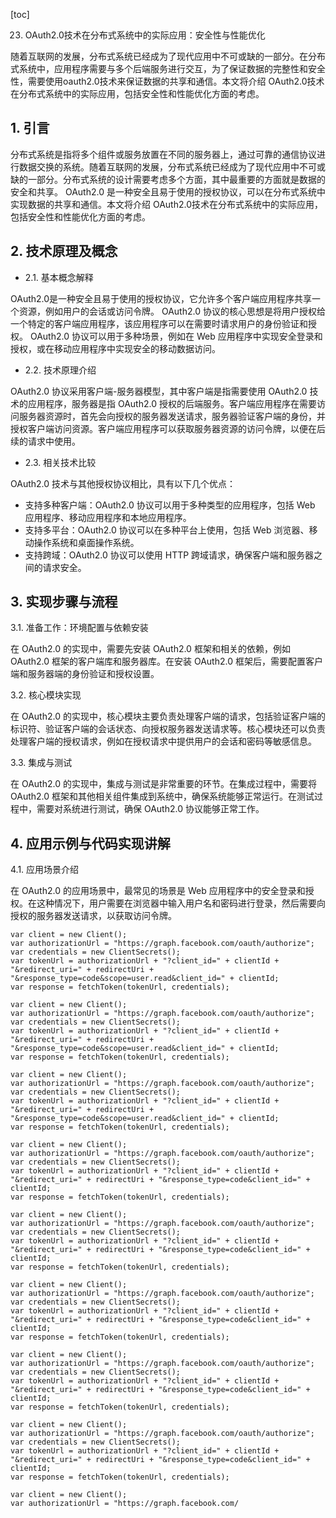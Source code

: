 
[toc]                    
                
                
23. OAuth2.0技术在分布式系统中的实际应用：安全性与性能优化

随着互联网的发展，分布式系统已经成为了现代应用中不可或缺的一部分。在分布式系统中，应用程序需要与多个后端服务进行交互，为了保证数据的完整性和安全性，需要使用oauth2.0技术来保证数据的共享和通信。本文将介绍 OAuth2.0技术在分布式系统中的实际应用，包括安全性和性能优化方面的考虑。

## 1. 引言

分布式系统是指将多个组件或服务放置在不同的服务器上，通过可靠的通信协议进行数据交换的系统。随着互联网的发展，分布式系统已经成为了现代应用中不可或缺的一部分。分布式系统的设计需要考虑多个方面，其中最重要的方面就是数据的安全和共享。 OAuth2.0 是一种安全且易于使用的授权协议，可以在分布式系统中实现数据的共享和通信。本文将介绍 OAuth2.0技术在分布式系统中的实际应用，包括安全性和性能优化方面的考虑。

## 2. 技术原理及概念

- 2.1. 基本概念解释

 OAuth2.0是一种安全且易于使用的授权协议，它允许多个客户端应用程序共享一个资源，例如用户的会话或访问令牌。 OAuth2.0 协议的核心思想是将用户授权给一个特定的客户端应用程序，该应用程序可以在需要时请求用户的身份验证和授权。 OAuth2.0 协议可以用于多种场景，例如在 Web 应用程序中实现安全登录和授权，或在移动应用程序中实现安全的移动数据访问。

- 2.2. 技术原理介绍

 OAuth2.0 协议采用客户端-服务器模型，其中客户端是指需要使用 OAuth2.0 技术的应用程序，服务器是指 OAuth2.0 授权的后端服务。客户端应用程序在需要访问服务器资源时，首先会向授权的服务器发送请求，服务器验证客户端的身份，并授权客户端访问资源。客户端应用程序可以获取服务器资源的访问令牌，以便在后续的请求中使用。

- 2.3. 相关技术比较

 OAuth2.0 技术与其他授权协议相比，具有以下几个优点：

  * 支持多种客户端：OAuth2.0 协议可以用于多种类型的应用程序，包括 Web 应用程序、移动应用程序和本地应用程序。
  * 支持多平台：OAuth2.0 协议可以在多种平台上使用，包括 Web 浏览器、移动操作系统和桌面操作系统。
  * 支持跨域：OAuth2.0 协议可以使用 HTTP 跨域请求，确保客户端和服务器之间的请求安全。

## 3. 实现步骤与流程

3.1. 准备工作：环境配置与依赖安装

在 OAuth2.0 的实现中，需要先安装 OAuth2.0 框架和相关的依赖，例如 OAuth2.0 框架的客户端库和服务器库。在安装 OAuth2.0 框架后，需要配置客户端和服务器端的身份验证和授权设置。

3.2. 核心模块实现

在 OAuth2.0 的实现中，核心模块主要负责处理客户端的请求，包括验证客户端的标识符、验证客户端的会话状态、向授权服务器发送请求等。核心模块还可以负责处理客户端的授权请求，例如在授权请求中提供用户的会话和密码等敏感信息。

3.3. 集成与测试

在 OAuth2.0 的实现中，集成与测试是非常重要的环节。在集成过程中，需要将 OAuth2.0 框架和其他相关组件集成到系统中，确保系统能够正常运行。在测试过程中，需要对系统进行测试，确保 OAuth2.0 协议能够正常工作。

## 4. 应用示例与代码实现讲解

4.1. 应用场景介绍

在 OAuth2.0 的应用场景中，最常见的场景是 Web 应用程序中的安全登录和授权。在这种情况下，用户需要在浏览器中输入用户名和密码进行登录，然后需要向授权的服务器发送请求，以获取访问令牌。

   ```
   var client = new Client();
   var authorizationUrl = "https://graph.facebook.com/oauth/authorize";
   var credentials = new ClientSecrets();
   var tokenUrl = authorizationUrl + "?client_id=" + clientId + "&redirect_uri=" + redirectUri + "&response_type=code&scope=user.read&client_id=" + clientId;
   var response = fetchToken(tokenUrl, credentials);
   ```

   ```
   var client = new Client();
   var authorizationUrl = "https://graph.facebook.com/oauth/authorize";
   var credentials = new ClientSecrets();
   var tokenUrl = authorizationUrl + "?client_id=" + clientId + "&redirect_uri=" + redirectUri + "&response_type=code&scope=user.read&client_id=" + clientId;
   var response = fetchToken(tokenUrl, credentials);
   ```

   ```
   var client = new Client();
   var authorizationUrl = "https://graph.facebook.com/oauth/authorize";
   var credentials = new ClientSecrets();
   var tokenUrl = authorizationUrl + "?client_id=" + clientId + "&redirect_uri=" + redirectUri + "&response_type=code&scope=user.read&client_id=" + clientId;
   var response = fetchToken(tokenUrl, credentials);
   ```

   ```
   var client = new Client();
   var authorizationUrl = "https://graph.facebook.com/oauth/authorize";
   var credentials = new ClientSecrets();
   var tokenUrl = authorizationUrl + "?client_id=" + clientId + "&redirect_uri=" + redirectUri + "&response_type=code&client_id=" + clientId;
   var response = fetchToken(tokenUrl, credentials);
   ```

   ```
   var client = new Client();
   var authorizationUrl = "https://graph.facebook.com/oauth/authorize";
   var credentials = new ClientSecrets();
   var tokenUrl = authorizationUrl + "?client_id=" + clientId + "&redirect_uri=" + redirectUri + "&response_type=code&client_id=" + clientId;
   var response = fetchToken(tokenUrl, credentials);
   ```

   ```
   var client = new Client();
   var authorizationUrl = "https://graph.facebook.com/oauth/authorize";
   var credentials = new ClientSecrets();
   var tokenUrl = authorizationUrl + "?client_id=" + clientId + "&redirect_uri=" + redirectUri + "&response_type=code&client_id=" + clientId;
   var response = fetchToken(tokenUrl, credentials);
   ```

   ```
   var client = new Client();
   var authorizationUrl = "https://graph.facebook.com/oauth/authorize";
   var credentials = new ClientSecrets();
   var tokenUrl = authorizationUrl + "?client_id=" + clientId + "&redirect_uri=" + redirectUri + "&response_type=code&client_id=" + clientId;
   var response = fetchToken(tokenUrl, credentials);
   ```

   ```
   var client = new Client();
   var authorizationUrl = "https://graph.facebook.com/oauth/authorize";
   var credentials = new ClientSecrets();
   var tokenUrl = authorizationUrl + "?client_id=" + clientId + "&redirect_uri=" + redirectUri + "&response_type=code&client_id=" + clientId;
   var response = fetchToken(tokenUrl, credentials);
   ```

   ```
   var client = new Client();
   var authorizationUrl = "https://graph.facebook.com/

